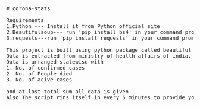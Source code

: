 <pre>
# corona-stats

Requirements 
1.Python --- Install it from Python official site
2.Beautifulsoup--- run 'pip install bs4' in your command prompt
3.requests---run 'pip install requests' in your command prompt

This project is built using python package called beautiful soup. 
Data is extracted from ministry of health affairs of india.
Data is arranged statewise with 
1. No. of confirmed cases
2. No. of People died
3. No. of acive cases

and at last total sum all data is given.
Also The script rins itself in every 5 minutes to provide you real time data.
</pre>  

